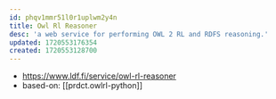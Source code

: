 ```yaml
---
id: phqv1mmr51l0r1uplwm2y4n
title: Owl Rl Reasoner
desc: 'a web service for performing OWL 2 RL and RDFS reasoning.'
updated: 1720553176354
created: 1720553128700
---
```


- https://www.ldf.fi/service/owl-rl-reasoner
- based-on: [[prdct.owlrl-python]]